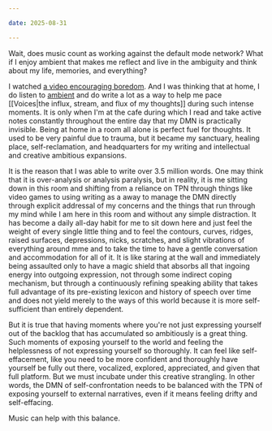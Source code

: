 ```yaml
---

date: 2025-08-31

---
```

Wait, does music count as working against the default mode network? What if I enjoy ambient that makes me reflect and live in the ambiguity and think about my life, memories, and everything?

I watched [a video encouraging boredom](https://www.youtube.com/watch?v=orQKfIXMiA8). And I was thinking that at home, I do listen to [ambient](https://www.youtube.com/watch?v=xLoYp9wbpJI) and do write a lot as a way to help me pace [[Voices|the influx, stream, and flux of my thoughts]] during such intense moments. It is only when I'm at the cafe during which I read and take active notes constantly throughout the entire day that my DMN is practically invisible. Being at home in a room all alone is perfect fuel for thoughts. It used to be very painful due to trauma, but it became my sanctuary, healing place, self-reclamation, and headquarters for my writing and intellectual and creative ambitious expansions.

It is the reason that I was able to write over 3.5 million words. One may think that it is over-analysis or analysis paralysis, but in reality, it is me sitting down in this room and shifting from a reliance on TPN through things like video games to using writing as a away to manage the DMN directly through explicit addressal of my concerns and the things that run through my mind while I am here in this room and without any simple distraction. It has become a daily all-day habit for me to sit down here and just feel the weight of every single little thing and to feel the contours, curves, ridges, raised surfaces, depressions, nicks, scratches, and slight vibrations of everything around mme and to take the time to have a gentle conversation and accommodation for all of it. It is like staring at the wall and immediately being assaulted only to have a magic shield that absorbs all that ingoing energy into outgoing expression, not through some indirect coping mechanism, but through a continuously refining speaking ability that takes full advantage of its pre-existing lexicon and history of speech over time and does not yield merely to the ways of this world because it is more self-sufficient than entirely dependent.

But it is true that having moments where you're not just expressing yourself out of the backlog that has accumulated so ambitiously is a great thing. Such moments of exposing yourself to the world and feeling the helplessness of not expressing yourself so thoroughly. It can feel like self-effacement, like you need to be more confident and thoroughly have yourself be fully out there, vocalized, explored, appreciated, and given that full platform. But we must incubate under this creative strangling. In other words, the DMN of self-confrontation needs to be balanced with the TPN of exposing yourself to external narratives, even if it means feeling drifty and self-effacing.

Music can help with this balance.